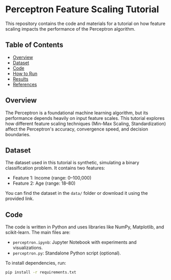 # Perceptron Feature Scaling Tutorial

This repository contains the code and materials for a tutorial on how feature scaling impacts the performance of the Perceptron algorithm.

## Table of Contents
- [Overview](#overview)
- [Dataset](#dataset)
- [Code](#code)
- [How to Run](#how-to-run)
- [Results](#results)
- [References](#references)

## Overview
The Perceptron is a foundational machine learning algorithm, but its performance depends heavily on input feature scales. This tutorial explores how different feature scaling techniques (Min-Max Scaling, Standardization) affect the Perceptron's accuracy, convergence speed, and decision boundaries.

## Dataset
The dataset used in this tutorial is synthetic, simulating a binary classification problem. It contains two features:
- Feature 1: Income (range: $0–$100,000)
- Feature 2: Age (range: 18–80)

You can find the dataset in the `data/` folder or download it using the provided link.

## Code
The code is written in Python and uses libraries like NumPy, Matplotlib, and scikit-learn. The main files are:
- `perceptron.ipynb`: Jupyter Notebook with experiments and visualizations.
- `perceptron.py`: Standalone Python script (optional).

To install dependencies, run:
```bash
pip install -r requirements.txt
